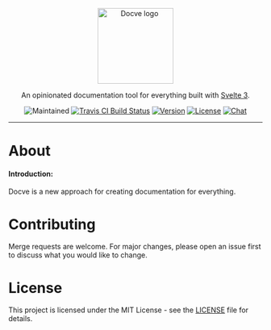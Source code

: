 <p align="center"><img width="150" src="https://i.ibb.co/vJ18CFp/docve-logo.png" alt="Docve logo"></p>
<p align="center">
   An opinionated documentation tool for everything built with <a href="https://svelte.dev">Svelte 3</a>.
</p>
<p align="center">
  <img src="https://img.shields.io/maintenance/yes/2021?style=for-the-badge" alt="Maintained">
  <a href="https://travis-ci.com/github/docve/docve" target="_blank"><img src="https://img.shields.io/travis/com/docve/docve/dev?style=for-the-badge" alt="Travis CI Build Status"></a>
  <a href="https://www.npmjs.com/package/docve"><img src="https://img.shields.io/npm/v/docve.svg?sanitize=true&style=for-the-badge" alt="Version"></a>
  <a href="https://github.com/docve/docve/blob/dev/LICENSE"><img src="https://img.shields.io/npm/l/docve.svg?sanitize=true&style=for-the-badge" alt="License"></a>
  <a href="https://discord.gg/rwCNpZw74S"><img src="https://img.shields.io/badge/chat-on%20discord-7289da.svg?sanitize=true&style=for-the-badge" alt="Chat"></a>
</p>

---

# About

#### Introduction:

Docve is a new approach for creating documentation for everything.

# Contributing

Merge requests are welcome. For major changes, please open an issue first to discuss what you would like to change.

# License

This project is licensed under the MIT License - see the [LICENSE](LICENSE) file for details.
